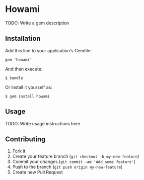 # Howami

TODO: Write a gem description

## Installation

Add this line to your application's Gemfile:

    gem 'howami'

And then execute:

    $ bundle

Or install it yourself as:

    $ gem install howami

## Usage

TODO: Write usage instructions here

## Contributing

1. Fork it
2. Create your feature branch (`git checkout -b my-new-feature`)
3. Commit your changes (`git commit -am 'Add some feature'`)
4. Push to the branch (`git push origin my-new-feature`)
5. Create new Pull Request
